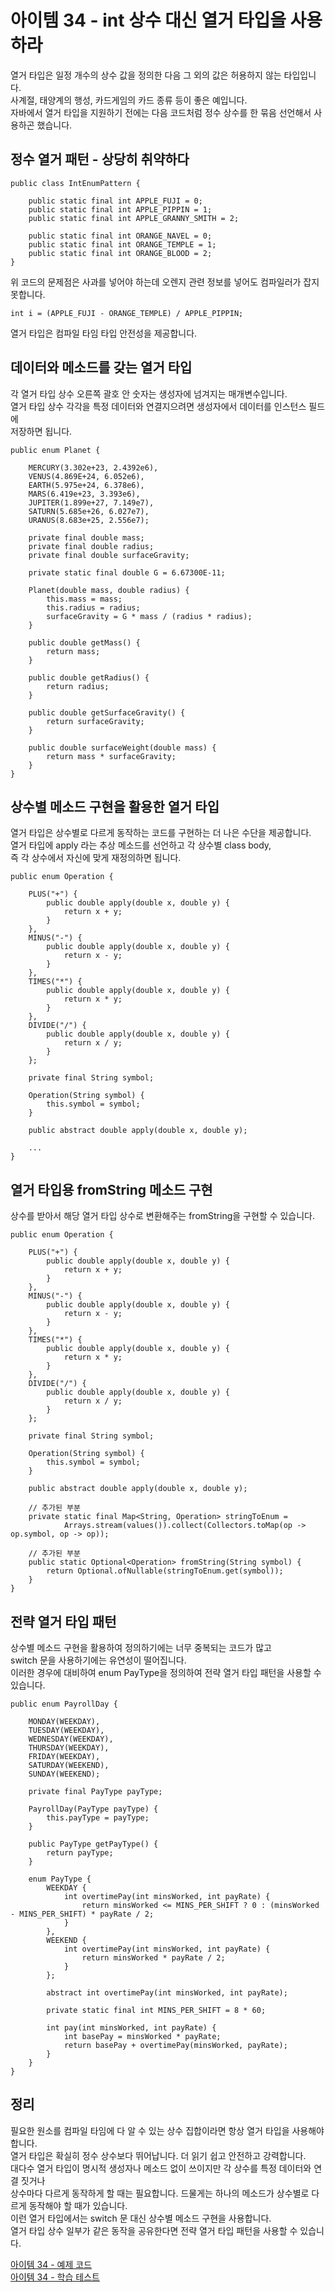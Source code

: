# 아이템 34 - int 상수 대신 열거 타입을 사용하라

열거 타입은 일정 개수의 상수 값을 정의한 다음 그 외의 값은 허용하지 않는 타입입니다.                       
사계절, 태양계의 행성, 카드게임의 카드 종류 등이 좋은 예입니다.        
자바에서 열거 타입을 지원하기 전에는 다음 코드처럼 정수 상수를 한 묶음 선언해서 사용하곤 했습니다.      

## 정수 열거 패턴 - 상당히 취약하다
````
public class IntEnumPattern {

    public static final int APPLE_FUJI = 0;
    public static final int APPLE_PIPPIN = 1;
    public static final int APPLE_GRANNY_SMITH = 2;

    public static final int ORANGE_NAVEL = 0;
    public static final int ORANGE_TEMPLE = 1;
    public static final int ORANGE_BLOOD = 2;
}
````

위 코드의 문제점은 사과를 넣어야 하는데 오렌지 관련 정보를 넣어도 컴파일러가 잡지 못합니다.           
````
int i = (APPLE_FUJI - ORANGE_TEMPLE) / APPLE_PIPPIN;
````

열거 타입은 컴파일 타임 타입 안전성을 제공합니다.         

## 데이터와 메소드를 갖는 열거 타입

각 열거 타입 상수 오른쪽 괄호 안 숫자는 생성자에 넘겨지는 매개변수입니다.     
열거 타입 상수 각각을 특정 데이터와 연결지으려면 생성자에서 데이터를 인스턴스 필드에    
저장하면 됩니다.     

````
public enum Planet {

    MERCURY(3.302e+23, 2.4392e6),
    VENUS(4.869E+24, 6.052e6),
    EARTH(5.975e+24, 6.378e6),
    MARS(6.419e+23, 3.393e6),
    JUPITER(1.899e+27, 7.149e7),
    SATURN(5.685e+26, 6.027e7),
    URANUS(8.683e+25, 2.556e7);

    private final double mass;
    private final double radius;
    private final double surfaceGravity;

    private static final double G = 6.67300E-11;

    Planet(double mass, double radius) {
        this.mass = mass;
        this.radius = radius;
        surfaceGravity = G * mass / (radius * radius);
    }

    public double getMass() {
        return mass;
    }

    public double getRadius() {
        return radius;
    }

    public double getSurfaceGravity() {
        return surfaceGravity;
    }

    public double surfaceWeight(double mass) {
        return mass * surfaceGravity;
    }
}
````

## 상수별 메소드 구현을 활용한 열거 타입

열거 타입은 상수별로 다르게 동작하는 코드를 구현하는 더 나은 수단을 제공합니다.     
열거 타입에 apply 라는 추상 메소드를 선언하고 각 상수별 class body,     
즉 각 상수에서 자신에 맞게 재정의하면 됩니다.      

````
public enum Operation {

    PLUS("+") {
        public double apply(double x, double y) {
            return x + y;
        }
    },
    MINUS("-") {
        public double apply(double x, double y) {
            return x - y;
        }
    },
    TIMES("*") {
        public double apply(double x, double y) {
            return x * y;
        }
    },
    DIVIDE("/") {
        public double apply(double x, double y) {
            return x / y;
        }
    };

    private final String symbol;

    Operation(String symbol) {
        this.symbol = symbol;
    }

    public abstract double apply(double x, double y);
    
    ...
}
````

## 열거 타입용 fromString 메소드 구현

상수를 받아서 해당 열거 타입 상수로 변환해주는 fromString을 구현할 수 있습니다.      

````
public enum Operation {

    PLUS("+") {
        public double apply(double x, double y) {
            return x + y;
        }
    },
    MINUS("-") {
        public double apply(double x, double y) {
            return x - y;
        }
    },
    TIMES("*") {
        public double apply(double x, double y) {
            return x * y;
        }
    },
    DIVIDE("/") {
        public double apply(double x, double y) {
            return x / y;
        }
    };

    private final String symbol;

    Operation(String symbol) {
        this.symbol = symbol;
    }

    public abstract double apply(double x, double y);

    // 추가된 부분
    private static final Map<String, Operation> stringToEnum =
            Arrays.stream(values()).collect(Collectors.toMap(op -> op.symbol, op -> op));

    // 추가된 부분
    public static Optional<Operation> fromString(String symbol) {
        return Optional.ofNullable(stringToEnum.get(symbol));
    }
}
````

## 전략 열거 타입 패턴
 
상수별 메소드 구현을 활용하여 정의하기에는 너무 중복되는 코드가 많고     
switch 문을 사용하기에는 유연성이 떨어집니다.    
이러한 경우에 대비하여 enum PayType을 정의하여 전략 열거 타입 패턴을 사용할 수 있습니다.     

````
public enum PayrollDay {

    MONDAY(WEEKDAY),
    TUESDAY(WEEKDAY),
    WEDNESDAY(WEEKDAY),
    THURSDAY(WEEKDAY),
    FRIDAY(WEEKDAY),
    SATURDAY(WEEKEND),
    SUNDAY(WEEKEND);

    private final PayType payType;

    PayrollDay(PayType payType) {
        this.payType = payType;
    }

    public PayType getPayType() {
        return payType;
    }

    enum PayType {
        WEEKDAY {
            int overtimePay(int minsWorked, int payRate) {
                return minsWorked <= MINS_PER_SHIFT ? 0 : (minsWorked - MINS_PER_SHIFT) * payRate / 2;
            }
        },
        WEEKEND {
            int overtimePay(int minsWorked, int payRate) {
                return minsWorked * payRate / 2;
            }
        };

        abstract int overtimePay(int minsWorked, int payRate);

        private static final int MINS_PER_SHIFT = 8 * 60;

        int pay(int minsWorked, int payRate) {
            int basePay = minsWorked * payRate;
            return basePay + overtimePay(minsWorked, payRate);
        }
    }
}
```` 

## 정리

필요한 원소를 컴파일 타임에 다 알 수 있는 상수 집합이라면 항상 열거 타입을 사용해야 합니다.    
열거 타입은 확실히 정수 상수보다 뛰어납니다. 더 읽기 쉽고 안전하고 강력합니다.    
대다수 열거 타입이 명시적 생성자나 메소드 없이 쓰이지만 각 상수를 특정 데이터와 연결 짓거나     
상수마다 다르게 동작하게 할 때는 필요합니다.
드물게는 하나의 메소드가 상수별로 다르게 동작해야 할 때가 있습니다.    
이런 열거 타입에서는 switch 문 대신 상수별 메소드 구현을 사용합니다.   
열거 타입 상수 일부가 같은 동작을 공유한다면 전략 열거 타입 패턴을 사용할 수 있습니다.       

[아이템 34 - 예제 코드](https://github.com/320Hwany/EffectiveJava/tree/main/src/main/java/effective/chapter6)                                                   
[아이템 34 - 학습 테스트](https://github.com/320Hwany/EffectiveJava/tree/main/src/test/java/effective/chapter6/item34)      


